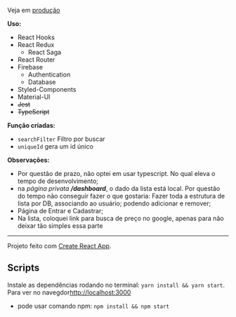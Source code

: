 Veja em [produção](https://darkziul.github.io/challenge-zup)

**Uso:**
* React Hooks
* React Redux
  * React Saga
* React Router
* Firebase
  * Authentication
  * Database
* Styled-Components
* Material-UI
* ~~Jest~~
* ~~TypeScript~~

**Função criadas:**
* `searchFilter` Filtro por buscar
* `uniqueId` gera um id único

**Observações:**

* Por questão de prazo, não optei em usar typescript. No qual eleva o tempo de desenvolvimento;
* na _página privata **/dashboard**_, o dado da lista está local. Por questão do tempo não conseguir fazer o que gostaria: Fazer toda a estrutura de lista por DB, associando ao usuário; podendo adicionar e remover;
* Página de Entrar e Cadastrar;
* Na lista, coloquei link para busca de preço no google, apenas para não deixar tão simples essa parte


---

Projeto feito com [Create React App](https://github.com/facebook/create-react-app).

##  Scripts

Instale as dependências rodando no terminal: `yarn install && yarn start`. Para ver no navegdor[http://localhost:3000](http://localhost:3000)


* pode usar comando npm: `npm install && npm start`